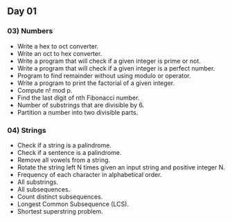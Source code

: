## Day 01

### 03) Numbers
- Write a hex to oct converter.
- Write an oct to hex converter.
- Write a program that will check if a given integer is prime or not.
- Write a program that will check if a given integer is a perfect number.
- Program to find remainder without using modulo or operator.
- Write a program to print the factorial of a given integer.
- Compute n! mod p.
- Find the last digit of nth Fibonacci number.
- Number of substrings that are divisible by 6.
- Partition a number into two divisible parts.

### 04) Strings
- Check if a string is a palindrome.
- Check if a sentence is a palindrome.
- Remove all vowels from a string.
- Rotate the string left N times given an input string and positive integer N.
- Frequency of each character in alphabetical order.
- All substrings.
- All subsequences.
- Count distinct subsequences.
- Longest Common Subsequence (LCS).
- Shortest superstring problem.
